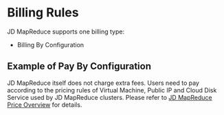 # Billing Rules

 JD MapReduce supports one billing type:
 * Billing By Configuration

## Example of Pay By Configuration

   JD MapReduce itself does not charge extra fees. Users need to pay according to the pricing rules of Virtual Machine, Public IP and Cloud Disk Service used by JD MapReduce clusters. Please refer to [JD MapReduce Price Overview](./Price-Overview.md) for details.
   
